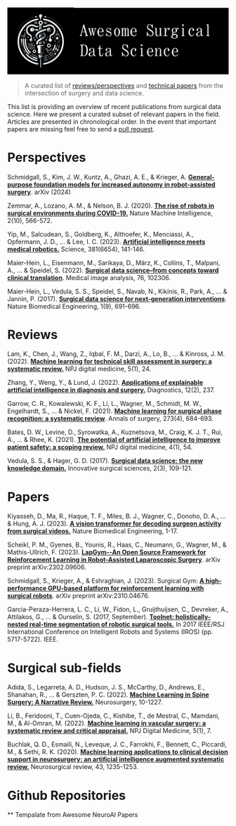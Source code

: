 
<p align="center">
  <br>
    <img src="surgical_datasci.png"/>
  <br>
</p>

> A curated list of [reviews/perspectives](https://github.com/SamuelSchmidgall/Awesome-Surgical-Data-Science#reviews) and [technical papers](https://github.com/SamuelSchmidgall/Awesome-Surgical-Data-Science#papers) from the intersection of surgery and data science.

This list is providing an overview of recent publications from surgical data science. Here we present a curated subset of relevant papers in the field. Articles are presented in chronological order. In the event that important papers are missing feel free to send a [pull request](https://github.com/SamuelSchmidgall/Awesome-Surgical-Data-Science/pulls).

# Perspectives
Schmidgall, S., Kim, J. W., Kuntz, A., Ghazi, A. E., & Krieger, A. [**General-purpose foundation models for increased autonomy in robot-assisted surgery**](https://arxiv.org/pdf/2401.00678.pdf). arXiv (2024)

Zemmar, A., Lozano, A. M., & Nelson, B. J. (2020). [**The rise of robots in surgical environments during COVID-19.**](https://www.nature.com/articles/s42256-020-00238-2) Nature Machine Intelligence, 2(10), 566-572.

Yip, M., Salcudean, S., Goldberg, K., Althoefer, K., Menciassi, A., Opfermann, J. D., ... & Lee, I. C. (2023). [**Artificial intelligence meets medical robotics.**](https://www.science.org/doi/10.1126/science.adj3312) Science, 381(6654), 141-146.

Maier-Hein, L., Eisenmann, M., Sarikaya, D., März, K., Collins, T., Malpani, A., ... & Speidel, S. (2022). [**Surgical data science–from concepts toward clinical translation**](https://www.sciencedirect.com/science/article/pii/S1361841521003510). Medical image analysis, 76, 102306.

Maier-Hein, L., Vedula, S. S., Speidel, S., Navab, N., Kikinis, R., Park, A., ... & Jannin, P. (2017). [**Surgical data science for next-generation interventions**](https://www.nature.com/articles/s41551-017-0132-7). Nature Biomedical Engineering, 1(9), 691-696.



# Reviews

Lam, K., Chen, J., Wang, Z., Iqbal, F. M., Darzi, A., Lo, B., ... & Kinross, J. M. (2022). [**Machine learning for technical skill assessment in surgery: a systematic review.**](https://www.nature.com/articles/s41746-022-00566-0) NPJ digital medicine, 5(1), 24.

Zhang, Y., Weng, Y., & Lund, J. (2022). [**Applications of explainable artificial intelligence in diagnosis and surgery.**](https://pubmed.ncbi.nlm.nih.gov/35204328/) Diagnostics, 12(2), 237.

Garrow, C. R., Kowalewski, K. F., Li, L., Wagner, M., Schmidt, M. W., Engelhardt, S., ... & Nickel, F. (2021). [**Machine learning for surgical phase recognition: a systematic review**](https://journals.lww.com/annalsofsurgery/fulltext/2021/04000/machine_learning_for_surgical_phase_recognition__a.11.aspx). Annals of surgery, 273(4), 684-693.

Bates, D. W., Levine, D., Syrowatka, A., Kuznetsova, M., Craig, K. J. T., Rui, A., ... & Rhee, K. (2021). [**The potential of artificial intelligence to improve patient safety: a scoping review.**](https://www.nature.com/articles/s41746-021-00423-6.pdf) NPJ digital medicine, 4(1), 54.

Vedula, S. S., & Hager, G. D. (2017). [**Surgical data science: the new knowledge domain.**](https://www.degruyter.com/document/doi/10.1515/iss-2017-0004/html) Innovative surgical sciences, 2(3), 109-121.



# Papers

Kiyasseh, D., Ma, R., Haque, T. F., Miles, B. J., Wagner, C., Donoho, D. A., ... & Hung, A. J. (2023). [**A vision transformer for decoding surgeon activity from surgical videos.**](https://www.nature.com/articles/s41551-023-01010-8) Nature Biomedical Engineering, 1-17.

Scheikl, P. M., Gyenes, B., Younis, R., Haas, C., Neumann, G., Wagner, M., & Mathis-Ullrich, F. (2023). [**LapGym--An Open Source Framework for Reinforcement Learning in Robot-Assisted Laparoscopic Surgery**](https://arxiv.org/pdf/2302.09606.pdf). arXiv preprint arXiv:2302.09606.

Schmidgall, S., Krieger, A., & Eshraghian, J. (2023). Surgical Gym: [**A high-performance GPU-based platform for reinforcement learning with surgical robots**](https://arxiv.org/pdf/2310.04676.pdf). arXiv preprint arXiv:2310.04676.

Garcia-Peraza-Herrera, L. C., Li, W., Fidon, L., Gruijthuijsen, C., Devreker, A., Attilakos, G., ... & Ourselin, S. (2017, September). [**Toolnet: holistically-nested real-time segmentation of robotic surgical tools.**](https://arxiv.org/pdf/1706.08126.pdf) In 2017 IEEE/RSJ International Conference on Intelligent Robots and Systems (IROS) (pp. 5717-5722). IEEE.




# Surgical sub-fields

Adida, S., Legarreta, A. D., Hudson, J. S., McCarthy, D., Andrews, E., Shanahan, R., ... & Gerszten, P. C. (2022). [**Machine Learning in Spine Surgery: A Narrative Review.**](https://journals.lww.com/neurosurgery/abstract/2024/01000/machine_learning_in_spine_surgery__a_narrative.7.aspx) Neurosurgery, 10-1227.

Li, B., Feridooni, T., Cuen-Ojeda, C., Kishibe, T., de Mestral, C., Mamdani, M., & Al-Omran, M. (2022). [**Machine learning in vascular surgery: a systematic review and critical appraisal.**](https://www.nature.com/articles/s41746-021-00552-y) NPJ Digital Medicine, 5(1), 7.

Buchlak, Q. D., Esmaili, N., Leveque, J. C., Farrokhi, F., Bennett, C., Piccardi, M., & Sethi, R. K. (2020). [**Machine learning applications to clinical decision support in neurosurgery: an artificial intelligence augmented systematic review.**](https://link.springer.com/article/10.1007/s10143-019-01163-8) Neurosurgical review, 43, 1235-1253.



# Github Repositories

** Tempalate from Awesome NeuroAI Papers

